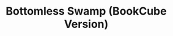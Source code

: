 --- 
title: "Bottomless Swamp (BookCube Version)"
publishdate: "2018-12-26T16:48:46+02:00"
src: "https://365manga.net/manga/bottomless-swamp-bookcube-version"
image: "https://data.365manga.net/images/thumbnails/32699-bottomless-swamp-bookcube-version.jpg"
description: " A high school boy crosses paths with a hungry vampire who ends up enrolled in his school and entangled in his heart."
---